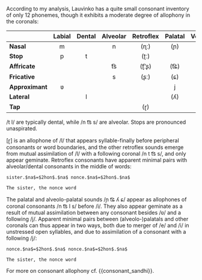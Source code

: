 According to my analysis, Lauvìnko has a quite small consonant inventory 
of only 12 phonemes, though it exhibits a moderate degree of allophony 
in the coronals:

|     |Labial|Dental|Alveolar|Retroflex|Palatal|Velar|Glottal|
|:----|:----:|:----:|:------:|:-------:|:-----:|:---:|:-----:|
|**Nasal**   |m  |      |n       |(ɳː)     |(ɲ)    |ŋ    |       |	
|**Stop**    |p  |t     |        |(ʈː)     |       |k    |       |	
|**Affricate**|  |      |t͡s    |(ʈ͡ːʂ)   |(t͡ɕ)  |     |       |	
|**Fricative**|  |      |s       |(ʂː)     |(ɕ)    |     |h      |
|**Approximant**|ʋ|     |        |         |j      |     |       |	
|**Lateral** |   |l     |        |         |(ʎ)    |     |	     |
|**Tap**     |   |      |        |(ɽ)      |       |     |       |	

/t l/ are typically dental, while /n t͡s s/ are alveolar. 
Stops are pronounced unaspirated.

[ɽ] is an allophone of /l/ that appears syllable-finally before peripheral 
consonants or word boundaries, and the other retroflex sounds emerge from 
mutual assimilation of /l/ with a following coronal /n t t͡s s/, and only 
appear geminate. Retroflex consonants have apparent minimal pairs with 
alveolar/dental consonants in the middle of words:

```
sister.$na$=$2hon$.$na$ nonce.$na$=$2hon$.$na$

The sister, the nonce word
```

The palatal and alveolo-palatal sounds /ɲ t͡ɕ ʎ ɕ/ appear as allophones 
of coronal consonants /n t͡s l s/ before /i/. They also appear geminate as 
a result of mutual assimilation between any consonant besides /ʋ/ and a 
following /j/. Apparent minimal pairs between (alveolo-)palatals and other 
coronals can thus appear in two ways, both due to merger of /e/ and /i/ in 
unstressed open syllables, and due to assimilation of a consonant with a 
following /j/:


```
nonce.$na$=$2hon$.$na$ nonce.$na$=$2hon$.$na$

The sister, the nonce word
```

For more on consonant allophony cf. {{consonant_sandhi}}.